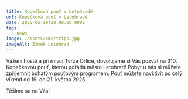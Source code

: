 ```yaml
---
title: Kopečková pouť v Letohradě!
url: Kopečková pouť v Letohradě
date: 2025-05-19T20:00:00.000Z
tags:
  - news
image: /assets/cms/trips.jpg
imageAlt: Zámek Letohrad
---
```

Vážení hosté a přiznivci Tvrze Orlice, dovolujeme si Vás pozvat na 310. Kopečkovou pouť, kterou pořádá město Letohrad! Pobyt u nás si můžete zpříjemnit bohatým pouťovým programem. Pouť můžete navštívít po celý víkend od 19. do 21. května 2025.

Těšíme se na Vás!
